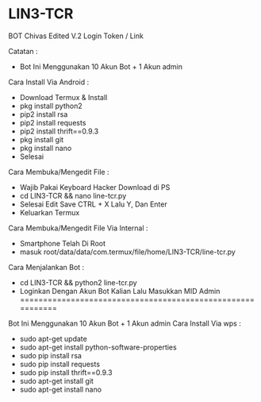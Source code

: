 # LIN3-TCR
BOT Chivas Edited V.2 Login Token / Link

Catatan : 
- Bot Ini Menggunakan 10 Akun Bot + 1 Akun admin <br>

Cara Install Via Android :
- Download Termux & Install<br>
- pkg install python2<br>
- pip2 install rsa<br>
- pip2 install requests<br>
- pip2 install thrift==0.9.3<br>
- pkg install git<br>
- pkg install nano<br>
- Selesai

Cara Membuka/Mengedit File :
- Wajib Pakai Keyboard Hacker Download di PS<br>
- cd LIN3-TCR && nano line-tcr.py<br>
- Selesai Edit Save CTRL + X Lalu Y, Dan Enter<br>
- Keluarkan Termux<br>

Cara Membuka/Mengedit File Via Internal :
- Smartphone Telah Di Root<br>
- masuk root/data/data/com.termux/file/home/LIN3-TCR/line-tcr.py<br>

Cara Menjalankan Bot :
- cd LIN3-TCR && python2 line-tcr.py<br>
- Loginkan Dengan Akun Bot Kalian Lalu Masukkan MID Admin
===========================================================

Bot Ini Menggunakan 10 Akun Bot + 1 Akun admin 
Cara Install Via wps :
- sudo apt-get update
- sudo apt-get install python-software-properties
- sudo pip install rsa
- sudo pip install requests
- sudo pip install thrift==0.9.3
- sudo apt-get install git
- sudo apt-get install nano

